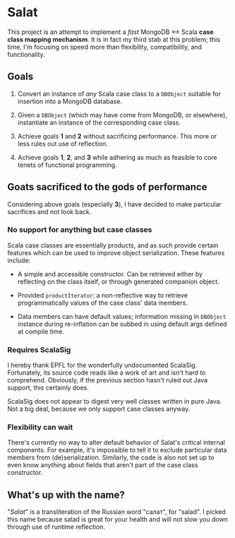 # Salat

This project is an attempt to implement a *fast* MongoDB <-> Scala
**case class mapping mechanism**. It is in fact my third stab at this
problem; this time, I'm focusing on speed more than flexibility,
compatibility, and functionality.

## Goals

1. Convert an instance of *any* Scala case class to a `DBObject`
suitable for insertion into a MongoDB database.

2. Given a `DBObject` (which may have come from MongoDB, or
elsewhere), instantiate an instance of the corresponding case class.

3. Achieve goals **1** and **2** without sacrificing performance. This
more or less rules out use of reflection.

4. Achieve goals **1**, **2**, and **3** while adhering as much as
feasible to core tenets of functional programming.

## Goats sacrificed to the gods of performance

Considering above goals (especially **3**), I have decided to make
particular sacrifices and not look back.

### No support for anything but case classes

Scala case classes are essentially products, and as such provide
certain features which can be used to improve object
serialization. These features include:

- A simple and accessible constructor. Can be retrieved either by
  reflecting on the class itself, or through generated companion
  object.

- Provided `productIterator`: a non-reflective way to retrieve
  programmatically values of the case class' data members.

- Data members can have default values; information missing in
  `DBObject` instance during re-inflation can be subbed in using
  default args defined at compile time.

### Requires ScalaSig

I hereby thank EPFL for the wonderfully undocumented
ScalaSig. Fortunately, its source code reads like a work of art and
isn't hard to comprehend. Obviously, if the previous section hasn't
ruled out Java support, this certainly does.

ScalaSig does not appear to digest very well classes written in pure
Java. Not a big deal, because we only support case classes anyway.

### Flexibility can wait

There's currently no way to alter default behavior of Salat's critical
internal components. For example, it's impossible to tell it to
exclude particular data members from (de)serialization. Similarly, the
code is also not set up to even know anything about fields that aren't
part of the case class constructor.

## What's up with the name?

"*Salat*" is a transliteration of the Russian word "салат", for
"salad". I picked this name because salad is great for your health and
will not slow you down through use of runtime reflection.
